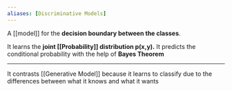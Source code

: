 ```yaml
---
aliases: [Discriminative Models]
---
```


A [[model]] ‌for the **decision boundary between the classes**. 

It learns the **joint [[Probability]] distribution p(x,y).** It predicts the conditional probability with the help of **Bayes Theorem**

---

It contrasts [[Generative Model]] because it learns to classify due to the differences  between what it knows and what it wants